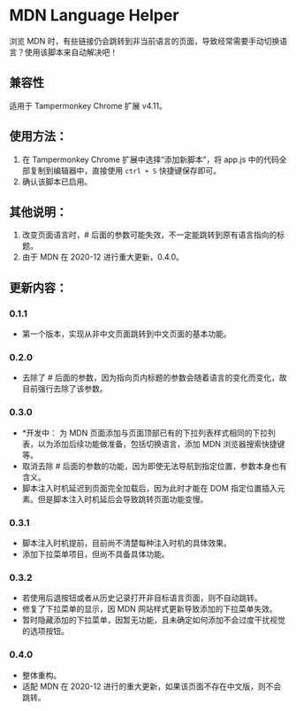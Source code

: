 # MDN Language Helper

浏览 MDN 时，有些链接仍会跳转到非当前语言的页面，导致经常需要手动切换语言？使用该脚本来自动解决吧！

## 兼容性
适用于 Tampermonkey Chrome 扩展 v4.11。

## 使用方法：
1. 在 Tampermonkey Chrome 扩展中选择“添加新脚本”，将 app.js 中的代码全部复制到编辑器中，直接使用 ``ctrl + S`` 快捷键保存即可。
2. 确认该脚本已启用。

## 其他说明：
1. 改变页面语言时，# 后面的参数可能失效，不一定能跳转到原有语言指向的标题。
2. 由于 MDN 在 2020-12 进行重大更新，0.4.0。

## 更新内容：
### 0.1.1
- 第一个版本，实现从非中文页面跳转到中文页面的基本功能。
### 0.2.0
- 去除了 # 后面的参数，因为指向页内标题的参数会随着语言的变化而变化，故目前强行去除了该参数。
### 0.3.0
- *开发中： 为 MDN 页面添加与页面顶部已有的下拉列表样式相同的下拉列表，以为添加后续功能做准备，包括切换语言，添加 MDN 浏览器搜索快捷键等。
- 取消去除 # 后面的参数的功能，因为即使无法导航到指定位置，参数本身也有含义。
- 脚本注入时机延迟到页面完全加载后，因为此时才能在 DOM 指定位置插入元素。但是脚本注入时机延后会导致跳转页面功能变慢。
### 0.3.1
- 脚本注入时机提前，目前尚不清楚每种注入时机的具体效果。
- 添加下拉菜单项目，但尚不具备具体功能。
### 0.3.2
- 若使用后退按钮或者从历史记录打开非目标语言页面，则不自动跳转。
- 修复了下拉菜单的显示，因 MDN 网站样式更新导致添加的下拉菜单失效。
- 暂时隐藏添加的下拉菜单，因暂无功能，且未确定如何添加不会过度干扰视觉的选项按钮。
### 0.4.0
- 整体重构。
- 适配 MDN 在 2020-12 进行的重大更新，如果该页面不存在中文版，则不会跳转。